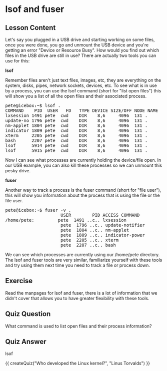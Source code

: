 # lsof and fuser

## Lesson Content

Let's say you plugged in a USB drive and starting working on some files, once you were done, you go and unmount the USB device and you're getting an error "Device or Resource Busy". How would you find out which files in the USB drive are still in use? There are actually two tools you can use for this: 

<b>lsof</b>

Remember files aren't just text files, images, etc, they are everything on the system, disks, pipes, network sockets, devices, etc. To see what is in use by a process, you can use the lsof command (short for "list open files") this will show you a list of all the open files and their associated process. 

<pre>
pete@icebox:~$ lsof .
COMMAND    PID  USER   FD   TYPE DEVICE SIZE/OFF NODE NAME
lxsession 1491 pete  cwd    DIR    8,6     4096  131 .
update-no 1796 pete  cwd    DIR    8,6     4096  131 .
nm-applet 1804 pete  cwd    DIR    8,6     4096  131 .
indicator 1809 pete  cwd    DIR    8,6     4096  131 .
xterm     2205 pete  cwd    DIR    8,6     4096  131 .
bash      2207 pete  cwd    DIR    8,6     4096  131 .
lsof      5914 pete  cwd    DIR    8,6     4096  131 .
lsof      5915 pete  cwd    DIR    8,6     4096  131 .
</pre>

Now I can see what processes are currently holding the device/file open. In our USB example, you can also kill these processes so we can unmount this pesky drive.

<b>fuser</b>

Another way to track a process is the fuser command (short for "file user"), this will show you information about the process that is using the file or the file user. 

<pre>
pete@icebox:~$ fuser -v .
                     USER        PID ACCESS COMMAND
/home/pete:         pete  1491 ..c.. lxsession
                     pete  1796 ..c.. update-notifier
                     pete  1804 ..c.. nm-applet
                     pete  1809 ..c.. indicator-power
                     pete  2205 ..c.. xterm
                     pete  2207 ..c.. bash
</pre>

We can see which processes are currently using our /home/pete directory. The lsof and fuser tools are very similar, familiarize yourself with these tools and try using them next time you need to track a file or process down.

## Exercise

Read the manpages for lsof and fuser, there is a lot of information that we didn't cover that allows you to have greater flexibility with these tools.

## Quiz Question

What command is used to list open files and their process information?

## Quiz Answer

lsof
<script src="../quiz.js"></script>

<div id="quiz">
  {{ createQuiz("Who developed the Linux kernel?", "Linus Torvalds") }}
</div>

